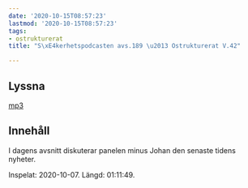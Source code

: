 ```yaml
---
date: '2020-10-15T08:57:23'
lastmod: '2020-10-15T08:57:23'
tags:
- ostrukturerat
title: "S\xE4kerhetspodcasten avs.189 \u2013 Ostrukturerat V.42"

---
```

## Lyssna

[mp3](https://traffic.libsyn.com/secure/sakerhetspodcasten/2020-10-07_Sakerhetspodcasten_Ostrukt.mp3)

## Innehåll

I dagens avsnitt diskuterar panelen minus Johan den senaste tidens nyheter.

Inspelat: 2020-10-07. Längd: 01:11:49.

